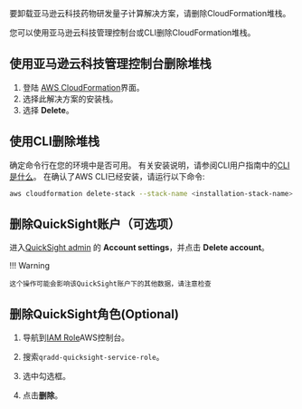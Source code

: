 要卸载亚马逊云科技药物研发量子计算解决方案，请删除CloudFormation堆栈。

您可以使用亚马逊云科技管理控制台或CLI删除CloudFormation堆栈。

## 使用亚马逊云科技管理控制台删除堆栈

1. 登陆
[AWS CloudFormation][cloudformation-console]界面。
2. 选择此解决方案的安装栈。
3. 选择 **Delete**。

## 使用CLI删除堆栈

确定命令行在您的环境中是否可用。
有关安装说明，请参阅CLI用户指南中的[CLI是什么][aws-cli]。
在确认了AWS CLI已经安装，请运行以下命令:

```bash
aws cloudformation delete-stack --stack-name <installation-stack-name> --region <aws-region>
```

## 删除QuickSight账户（可选项）

进入[QuickSight admin](https://us-east-1.quicksight.aws.amazon.com/sn/admin) 的 **Account settings**，并点击 **Delete account**。

!!! Warning

    这个操作可能会影响该QuickSight账户下的其他数据，请注意检查

## 删除QuickSight角色(Optional)

1. 导航到[IAM Role](https://console.aws.amazon.com/iamv2/home#/roles)AWS控制台。

2. 搜索`qradd-quicksight-service-role`。

3. 选中勾选框。

4. 点击**删除**。

[cloudformation-console]: https://console.aws.amazon.com/cloudformation/home
[aws-cli]: https://docs.aws.amazon.com/cli/latest/userguide/cli-chap-welcome.html
